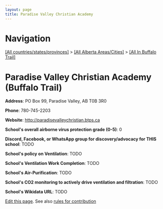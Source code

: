 ```yaml
---
layout: page
title: Paradise Valley Christian Academy
---
```

# Navigation

[[All countries/states/provinces]](../../..) > [[All Alberta Areas/Cities]](../..) > [[All In Buffalo Trail]](..)

# Paradise Valley Christian Academy (Buffalo Trail)

**Address**: PO Box 99, Paradise Valley, AB T0B 3R0

**Phone**: 780-745-2203

**Website**: <http://paradisevalleychristian.btps.ca>

**School's overall airborne virus protection grade (0-5)**: 0

**Discord, Facebook, or WhatsApp group for discovery/advocacy for THIS school**: TODO

**School's policy on Ventilation**: TODO

**School's Ventilation Work Completion**: TODO

**School's Air-Purification**: TODO

**School's CO2 monitoring to actively drive ventilation and filtration**: TODO

**School's Wikidata URL**: TODO


[Edit this page](https://github.com/ventilate-schools/AB/edit/main/./Buffalo_Trail/Paradise_Valley_Christian_Academy.md). See also [rules for contribution](../../../contribution-rules/)